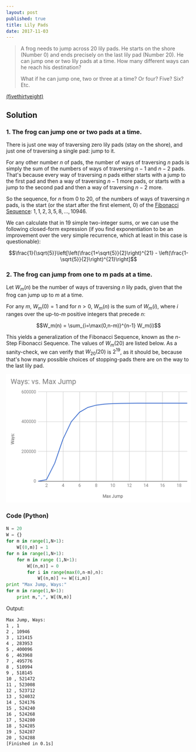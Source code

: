```yaml
---
layout: post
published: true
title: Lily Pads
date: 2017-11-03
---
```


>A frog needs to jump across 20 lily pads. He starts on the shore (Number 0) and ends precisely on the last lily pad (Number 20). He can jump one or two lily pads at a time. How many different ways can he reach his destination?
>
>What if he can jump one, two or three at a time? Or four? Five? Six? Etc.

<!--more-->

[(fivethirtyeight)](https://fivethirtyeight.com/features/can-you-pick-up-sticks-can-you-help-a-frogger-out/)

## Solution

### 1. The frog can jump one or two pads at a time.

There is just one way of traversing zero lily pads (stay on the shore), and just one of traversing a single pad: jump to it.

For any other number $n$ of pads, the number of ways of traversing $n$ pads is simply the sum of the numbers of ways of traversing $n-1$ and $n-2$ pads. That's because every way of traversing $n$ pads either starts with a jump to the first pad and then a way of traversing $n-1$ more pads, or starts with a jump to the second pad and then a way of traversing $n-2$ more.

So the sequence, for $n$ from $0$ to $20$, of the numbers of ways of traversing $n$ pads, is the start (or the start after the first element, $0$) of the [Fibonacci Sequence](https://en.wikipedia.org/wiki/Fibonacci_number): $1,1,2,3,5,8, \ldots, 10946$. 

We can calculate that in $19$ simple two-integer sums, or we can use the following closed-form expression (if you find exponentiation to be an improvement over the very simple recurrence, which at least in this case is questionable):

$$\frac{1}{\sqrt{5}}\left[\left(\frac{1+\sqrt{5}}{2}\right)^{21} - 
\left(\frac{1-\sqrt{5}}{2}\right)^{21}\right]$$

### 2. The frog can jump from one to m pads at a time.

Let $W_m(n)$ be the number of ways of traversing $n$ lily pads, given that the frog can jump up to $m$ at a time.

For any $m$, $W_m(0) = 1$ and for $n>0$, $W_m(n)$ is the sum of $W_m(i)$, where $i$ ranges over the up-to-$m$ positive integers that precede $n$:

$$W_m(n) = \sum_{i=\max(0,n-m)}^{n-1} W_m(i)$$

This yields a generalization of the Fibonacci Sequence, known as the $n$-Step Fibonacci Sequence. The values of $W_m(20)$ are listed below.  As a sanity-check, we can verify that $W_{20}(20)$ is $2^{19}$, as it should be, because that's how many possible choices of stopping-pads there are on the way to the last lily pad.

![Graph of max jump versus number of ways to traverse the lily pads](/img/LilyPad.png)

### Code (Python)

```python
N = 20
W = {}
for m in range(1,N+1):
	W[(0,m)] = 1
for n in range(1,N+1):
	for m in range (1,N+1):
		W[(n,m)] = 0
		for i in range(max(0,n-m),n):
			W[(n,m)] += W[(i,m)]
print "Max Jump, Ways:"
for m in range(1,N+1):	
	print m,",", W[(N,m)]
```

Output:

```
Max Jump, Ways:
1 , 1
2 , 10946
3 , 121415
4 , 283953
5 , 400096
6 , 463968
7 , 495776
8 , 510994
9 , 518145
10 , 521472
11 , 523008
12 , 523712
13 , 524032
14 , 524176
15 , 524240
16 , 524268
17 , 524280
18 , 524285
19 , 524287
20 , 524288
[Finished in 0.1s]
```

<br>
